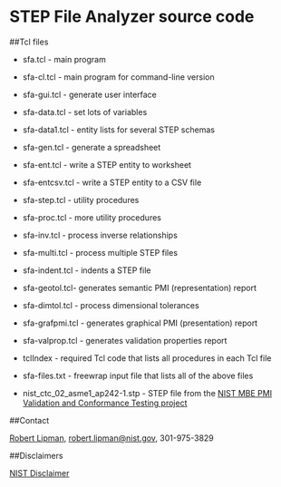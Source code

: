 # STEP File Analyzer source code

##Tcl files

- sfa.tcl - main program
- sfa-cl.tcl - main program for command-line version
- sfa-gui.tcl - generate user interface
- sfa-data.tcl - set lots of variables
- sfa-data1.tcl - entity lists for several STEP schemas
- sfa-gen.tcl - generate a spreadsheet
- sfa-ent.tcl - write a STEP entity to worksheet
- sfa-entcsv.tcl - write a STEP entity to a CSV file
- sfa-step.tcl - utility procedures
- sfa-proc.tcl - more utility procedures
- sfa-inv.tcl - process inverse relationships
- sfa-multi.tcl - process multiple STEP files
- sfa-indent.tcl - indents a STEP file
- sfa-geotol.tcl- generates semantic PMI (representation) report
- sfa-dimtol.tcl - process dimensional tolerances
- sfa-grafpmi.tcl - generates graphical PMI (presentation) report
- sfa-valprop.tcl - generates validation properties report

- tclIndex - required Tcl code that lists all procedures in each Tcl file

- sfa-files.txt - freewrap input file that lists all of the above files

- nist_ctc_02_asme1_ap242-1.stp - STEP file from the [NIST MBE PMI Validation and Conformance Testing project](http://www.nist.gov/el/msid/infotest/mbe-pmi-validation.cfm)

##Contact

[Robert Lipman](http://www.nist.gov/el/msid/infotest/rlipman.cfm), <robert.lipman@nist.gov>, 301-975-3829

##Disclaimers

[NIST Disclaimer](http://www.nist.gov/public_affairs/disclaimer.cfm)
